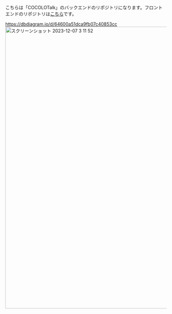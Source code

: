 こちらは「COCOLOTalk」のバックエンドのリポジトリになります。フロントエンドのリポジトリは<a href="https://github.com/KeitaShimura/SadAppClient">こちら</a>です。


https://dbdiagram.io/d/64600a51dca9fb07c40853cc
<img width="883" alt="スクリーンショット 2023-12-07 3 11 52" src="https://github.com/KeitaShimura/SadAppAPI/assets/124238548/431898b4-bc50-40d6-8070-c7d60ce0836c">
